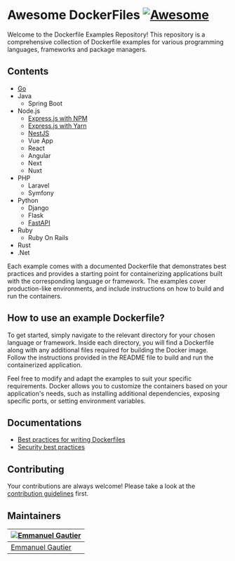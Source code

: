 # Awesome DockerFiles [![Awesome](https://awesome.re/badge-flat.svg)](https://awesome.re)

Welcome to the Dockerfile Examples Repository! This repository is a comprehensive collection of Dockerfile examples for various programming languages, frameworks and package managers.

## Contents

- [Go](./go)
- Java
    - Spring Boot
- Node.js
    - [Express.js with NPM](./express/express-npm/)
    - [Express.js with Yarn](./express/express-yarn/)
    - [NestJS](./nestjs/)
    - Vue App
    - React
    - Angular
    - Next
    - Nuxt
- PHP
    - Laravel
    - Symfony
- Python
    - Django
    - Flask
    - [FastAPI](./python/fastapi)
- Ruby
    - Ruby On Rails
- Rust
- .Net

Each example comes with a documented Dockerfile that demonstrates best practices and provides a starting point for containerizing applications built with the corresponding language or framework. The examples cover production-like environments, and include instructions on how to build and run the containers.

## How to use an example Dockerfile?

To get started, simply navigate to the relevant directory for your chosen language or framework. Inside each directory, you will find a Dockerfile along with any additional files required for building the Docker image. Follow the instructions provided in the README file to build and run the containerized application.

Feel free to modify and adapt the examples to suit your specific requirements. Docker allows you to customize the containers based on your application's needs, such as installing additional dependencies, exposing specific ports, or setting environment variables.

## Documentations

- [Best practices for writing Dockerfiles](https://docs.docker.com/develop/develop-images/dockerfile_best-practices/)
- [Security best practices](https://docs.docker.com/develop/security-best-practices/)

## Contributing

Your contributions are always welcome! Please take a look at the [contribution guidelines](https://github.com/emmanuelgautier/awesome-dockerfiles/blob/master/CONTRIBUTING.md) first.

## Maintainers

[![Emmanuel Gautier](https://avatars0.githubusercontent.com/u/2765366?s=144)](https://www.emmanuelgautier.com) |
--- |
[Emmanuel Gautier](https://www.emmanuelgautier.com) |
